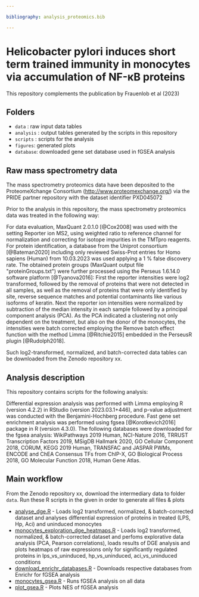 ```yaml
---

bibliography: analysis_proteomics.bib

---
```


# Helicobacter pylori induces short term trained immunity in monocytes via accumulation of NF-кB proteins

This repository complements the publication by Frauenlob et al (2023)

## Folders

-   `data` : raw input data tables
-   `analysis` : output tables generated by the scripts in this repository
-   `scripts` : scripts for the analysis
-   `figures`: generated plots
-   `database`: downloaded gene set database used in fGSEA analysis

## Raw mass spectrometry data

The mass spectrometry proteomics data have been deposited to the ProteomeXchange Consortium (<http://www.proteomexchange.org/>) via the PRIDE partner repository with the dataset identifier PXD045072

Prior to the analysis in this repository, the mass spectrometry proteomics data was treated in the following way:

For data evaluation, MaxQuant 2.0.1.0 [@Cox2008] was used with the setting Reporter ion MS2, using weighted ratio to reference channel for normalization and correcting for isotope impurities in the TMTpro reagents. For protein identification, a database from the Uniprot consortium [@Bateman2020] including only reviewed Swiss-Prot entries for Homo sapiens (Human) from 10.03.2023 was used applying a 1 % false discovery rate. The obtained protein groups (MaxQuant output file "proteinGroups.txt") were further processed using the Perseus 1.6.14.0 software platform [@Tyanova2016]: First the reporter intensities were log2 transformed, followed by the removal of proteins that were not detected in all samples, as well as the removal of proteins that were only identified by site, reverse sequence matches and potential contaminants like various isoforms of keratin. Next the reporter ion intensities were normalized by subtraction of the median intensity in each sample followed by a principal component analysis (PCA). As the PCA indicated a clustering not only dependent on the treatment, but also on the donor of the monocytes, the intensities were batch corrected employing the Remove batch effect function with the method Limma [@Ritchie2015] embedded in the PerseusR plugin [@Rudolph2018].

Such log2-transformed, normalized, and batch-corrected data tables can be downloaded from the Zenodo repository xx.

## Analysis description

This repository contains scripts for the following analysis:

Differential expression analysis was performed with Limma employing R (version 4.2.2) in RStudio (version 2023.03.1+446), and p-value adjustment was conducted with the Benjamini-Hochberg procedure. Fast gene set enrichment analysis was performed using fgsea [@Korotkevich2016] package in R (version 4.3.0). The following databases were downloaded for the fgsea analysis: WikiPathways 2019 Human, NCI-Nature 2016, TRRUST Transcription Factors 2019, MSigDB Hallmark 2020, GO Cellular Component 2018, CORUM, KEGG 2019 Human, TRANSFAC and JASPAR PWMs, ENCODE and ChEA Consensus TFs from ChIP-X, GO Biological Process 2018, GO Molecular Function 2018, Human Gene Atlas.

## Main workflow

From the Zenodo repository xx, download the intermediary data to folder `data`. Run these R scripts in the given in order to generate all files & plots

-   [analyse_dge.R](analyse_dge.R) - Loads log2 transformed, normalized, & batch-corrected dataset and analyses differential expression of proteins in treated (LPS, Hp, Aci) and uninduced monocytes
-   [monocytes_exploration_dge_heatmaps.R](monocytes_exploration_dge_heatmaps.R) - Loads log2 transformed, normalized, & batch-corrected dataset and perfoms explorative data analysis (PCA, Pearson correlations), loads results of DGE analysis and plots heatmaps of raw expressions only for significantly regulated proteins in lps_vs_uninduced, hp_vs_uninduced, aci_vs_uninduced conditions
-   [download_enrichr_databases.R](download_enrichr_databases.R) - Downloads respective databases from Enrichr for fGSEA analysis
-   [monocytes_gsea.R](monocytes_gsea.R) - Runs fGSEA analysis on all data
-   [plot_gsea.R](monocytes_gsea.R) - Plots NES of fGSEA analysis

